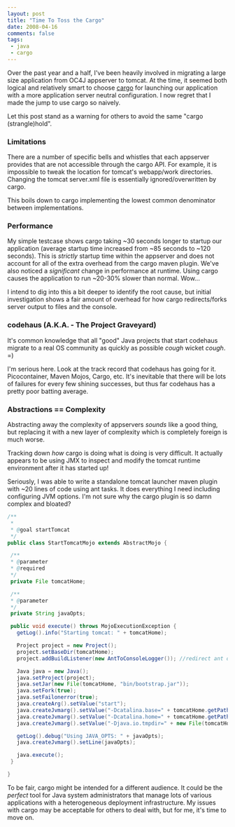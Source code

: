 ```yaml
---
layout: post
title: "Time To Toss the Cargo"
date: 2008-04-16
comments: false
tags:
 - java
 - cargo
---
```


Over the past year and a half, I've been heavily involved in migrating a large size application from OC4J appserver to tomcat. At the time, it seemed both logical and relatively smart to choose [cargo](http://cargo.codehaus.org) for launching our application with a more application server neutral configuration. I now regret that I made the jump to use cargo so naively.



Let this post stand as a warning for others to avoid the same "cargo (strangle)hold".



### Limitations


There are a number of specific bells and whistles that each appserver provides that are not accessible through the cargo API. For example, it is impossible to tweak the location for tomcat's webapp/work directories. Changing the tomcat server.xml file is essentially ignored/overwritten by cargo.



This boils down to cargo implementing the lowest common denominator between implementations.



### Performance


My simple testcase shows cargo taking ~30 seconds longer to startup our application (average startup time increased from ~85 seconds to ~120 seconds). This is *strictly* startup time within the appserver and does not account for all of the extra overhead from the cargo maven plugin. We've also noticed a *significant* change in performance at runtime. Using cargo causes the application to run ~20-30% slower than normal. Wow...



I intend to dig into this a bit deeper to identify the root cause, but initial investigation shows a fair amount of overhead for how cargo redirects/forks server output to files and the console.



### codehaus (A.K.A. - The Project Graveyard)


It's common knowledge that all "good" Java projects that start codehaus migrate to a real OS community as quickly as possible *cough* wicket *cough*. =)



I'm serious here. Look at the track record that codehaus has going for it. Picocontainer, Maven Mojos, Cargo, etc. It's inevitable that there will be lots of failures for every few shining successes, but thus far codehaus has a pretty poor batting average.



### Abstractions == Complexity


Abstracting away the complexity of appservers *sounds* like a good thing, but replacing it with a new layer of complexity which is completely foreign is much worse.



Tracking down *how* cargo is doing what is doing is very difficult. It actually appears to be using JMX to inspect and modify the tomcat runtime environment after it has started up!



Seriously, I was able to write a standalone tomcat launcher maven plugin with ~20 lines of code using ant tasks. It does everything I need including configuring JVM options. I'm not sure why the cargo plugin is so damn complex and bloated?



```java
/**
 *
 * @goal startTomcat
 */
public class StartTomcatMojo extends AbstractMojo {

 /**
 * @parameter
 * @required
 */
 private File tomcatHome;

 /**
 * @parameter
 */
 private String javaOpts;

 public void execute() throws MojoExecutionException {
   getLog().info("Starting tomcat: " + tomcatHome);

   Project project = new Project();
   project.setBaseDir(tomcatHome);
   project.addBuildListener(new AntToConsoleLogger()); //redirect ant output to System.out

   Java java = new Java();
   java.setProject(project);
   java.setJar(new File(tomcatHome, "bin/bootstrap.jar"));
   java.setFork(true);
   java.setFailonerror(true);
   java.createArg().setValue("start");
   java.createJvmarg().setValue("-Dcatalina.base=" + tomcatHome.getPath());
   java.createJvmarg().setValue("-Dcatalina.home=" + tomcatHome.getPath());
   java.createJvmarg().setValue("-Djava.io.tmpdir=" + new File(tomcatHome, "temp").getPath());

   getLog().debug("Using JAVA_OPTS: " + javaOpts);
   java.createJvmarg().setLine(javaOpts);

   java.execute();
 }

}
```



To be fair, cargo might be intended for a different audience. It could be the *perfect* tool for Java system administrators that manage lots of various applications with a heterogeneous deployment infrastructure. My issues with cargo may be acceptable for others to deal with, but for me, it's time to move on.
